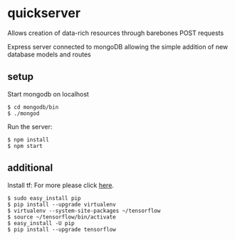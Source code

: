 # quickserver

Allows creation of data-rich resources through barebones POST requests

Express server connected to mongoDB allowing the simple addition of new database models and routes

## setup

Start mongodb on localhost

```
$ cd mongodb/bin
$ ./mongod
```

Run the server:

```
$ npm install
$ npm start
```

## additional

Install tf:
For more please click [here](https://www.tensorflow.org/install/install_mac#installing_with_virtualenv).

```
$ sudo easy_install pip
$ pip install --upgrade virtualenv
$ virtualenv --system-site-packages ~/tensorflow
$ source ~/tensorflow/bin/activate
$ easy_install -U pip
$ pip install --upgrade tensorflow
```